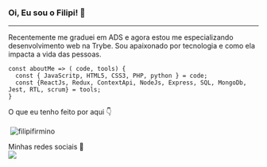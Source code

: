 
### Oi, Eu sou o Filipi! 👋<br>
---

Recentemente me graduei em ADS e agora estou me especializando desenvolvimento web na
Trybe. Sou apaixonado por tecnologia e como ela impacta a vida das pessoas.

    const aboutMe => ( code, tools) {
      const { JavaScritp, HTML5, CSS3, PHP, python } = code;
      const {ReactJs, Redux, ContextApi, NodeJs, Express, SQL, MongoDb, Jest, RTL, scrum} = tools;
    }

O que eu tenho feito por aqui :point_down:

<p>&nbsp;<img align="center" src="https://github-readme-stats.vercel.app/api?username=filipifirmino&show_icons=true&theme=dark&title_color=87f299&text_color=ffffff&locale=pt-br" alt="filipifirmino" /></p>

Minhas redes sociais :space_invader: <br>
 [<img src="https://img.shields.io/badge/linkedin-%230077B5.svg?&style=for-the-badge&logo=linkedin&logoColor=white" />](https://www.linkedin.com/in/filipifirmino/) 
